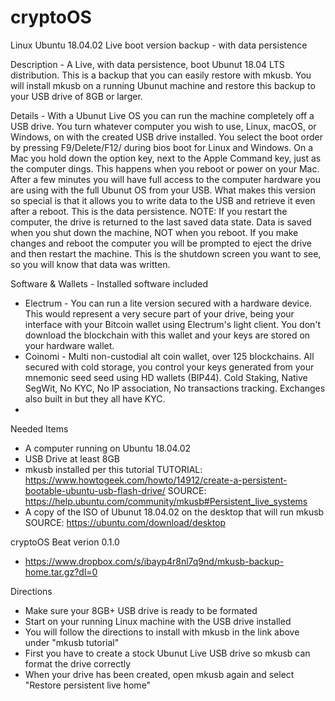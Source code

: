 # cryptoOS
Linux Ubuntu 18.04.02 Live boot version backup - with data persistence

Description - A Live, with data persistence, boot Ubunut 18.04 LTS distribution. This is a backup that you can easily restore with mkusb. You will install mkusb on a running Ubunut machine and restore this backup to your USB drive of 8GB or larger.

Details - With a Ubunut Live OS you can run the machine completely off a USB drive. You turn whatever computer you wish to use, Linux, macOS, or Windows, on with the created USB drive installed. You select the boot order by pressing F9/Delete/F12/ during bios boot for Linux and Windows. On a Mac you hold down the option key, next to the Apple Command key, just as the computer dings. This happens when you reboot or power on your Mac. After a few minutes you will have full access to the computer hardware you are using with the full Ubunut OS from your USB. What makes this version so special is that it allows you to write data to the USB and retrieve it even after a reboot. This is the data persistence. NOTE: If you restart the computer, the drive is returned to the last saved data state. Data is saved when you shut down the machine, NOT when you reboot. If you make changes and reboot the computer you will be prompted to eject the drive and then restart the machine. This is the shutdown screen you want to see, so you will know that data was written.


Software & Wallets - Installed software included
* Electrum - You can run a lite version secured with a hardware device. This would represent a very secure part of your drive, being your interface with your Bitcoin wallet using Electrum's light client. You don't download the blockchain with this wallet and your keys are stored on your hardware wallet.
* Coinomi - Multi non-custodial alt coin wallet, over 125 blockchains. All secured with cold storage, you control your keys generated from your mnemonic seed seed using HD wallets (BIP44). Cold Staking, Native SegWit, No KYC, No IP association, No transactions tracking. Exchanges also built in but they all have KYC.
* 





Needed Items
- A computer running on Ubuntu 18.04.02  
- USB Drive at least 8GB
- mkusb installed per this tutorial
TUTORIAL: https://www.howtogeek.com/howto/14912/create-a-persistent-bootable-ubuntu-usb-flash-drive/
SOURCE: https://help.ubuntu.com/community/mkusb#Persistent_live_systems
- A copy of the ISO of Ubunut 18.04.02 on the desktop that will run mkusb
SOURCE: https://ubuntu.com/download/desktop

cryptoOS Beat verion 0.1.0 
- https://www.dropbox.com/s/ibayp4r8nl7q9nd/mkusb-backup-home.tar.gz?dl=0


Directions 
- Make sure your 8GB+ USB drive is ready to be formated
- Start on your running Linux machine with the USB drive installed
- You will follow the directions to install with mkusb in the link above under "mkusb tutorial"
- First you have to create a stock Ubunut Live USB drive so mkusb can format the drive correctly
- When your drive has been created, open mkusb again and select "Restore persistent live home" 





